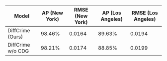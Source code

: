 | Model                   |  AP (New York) | RMSE (New York) |  AP (Los Angeles) | RMSE (Los Angeles) |
|-------------------------|------------------|-----------------|---------------------|---------|
| DiffCrime (Ours)        | 98.46%           | 0.0164          | 89.63%              | 0.0194  |
| DiffCrime w/o CDG       | 98.21%           | 0.0174          | 88.85%              | 0.0199  |
